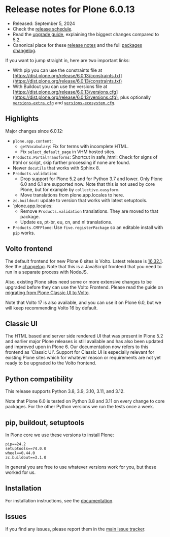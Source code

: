 # Release notes for Plone 6.0.13

* Released: September 5, 2024
* Check the [release schedule](https://plone.org/download/release-schedule).
* Read the [upgrade guide](https://6.docs.plone.org/upgrade/index.html), explaining the biggest changes compared to 5.2.
* Canonical place for these [release notes](https://dist.plone.org/release/6.0.13/RELEASE-NOTES.md) and the full [packages changelog](https://dist.plone.org/release/6.0.13/changelog.txt).

If you want to jump straight in, here are two important links:

* With pip you can use the constraints file at [https://dist.plone.org/release/6.0.13/constraints.txt](https://dist.plone.org/release/6.0.13/constraints.txt)
* With Buildout you can use the versions file at [https://dist.plone.org/release/6.0.13/versions.cfg](https://dist.plone.org/release/6.0.13/versions.cfg), plus optionally [`versions-extra.cfg`](https://dist.plone.org/release/6.0.13/versions-extra.cfg) and [`versions-ecosystem.cfg`](https://dist.plone.org/release/6.0.13/versions-ecosystem.cfg).


## Highlights

Major changes since 6.0.12:

* `plone.app.content`:
  * `getVocabulary`: Fix for terms with incomplete HTML.
  * Fix `select_default_page` in VHM hosted sites.
* `Products.PortalTransforms`: Shortcut in safe_html: Check for signs of html or script, skip further processing if none are found.
* Newer `docutils` that works with Sphinx 8.
* `Products.validation`:
  * Drop support for Plone 5.2 and for Python 3.7 and lower.  Only Plone 6.0 and 6.1 are supported now.  Note that this is not used by core Plone, but for example by `collective.easyform`.
  * Move translations from plone.app.locales to here.
* `zc.buildout`: update to version that works with latest setuptools.
* `plone.app.locales:
  * Remove `Products.validation` translations. They are moved to that package.
  * Update es, pt-br, eu, cn, and nl translations.
* `Products.CMFPlone`: Use `five.registerPackage` so an editable install with `pip` works.


## Volto frontend

The default frontend for new Plone 6 sites is Volto. Latest release is [16.32.1](https://www.npmjs.com/package/@plone/volto/v/16.32.1).  See the [changelog](https://github.com/plone/volto/blob/16.32.1/CHANGELOG.md).
Note that this is a JavaScript frontend that you need to run in a separate process with NodeJS.

Also, existing Plone sites need some or more extensive changes to be upgraded before they can use the Volto Frontend. Please read the guide on [migrating from Plone Classic UI to Volto](https://6.docs.plone.org/backend/upgrading/version-specific-migration/migrate-to-volto.html).

Note that Volto 17 is also available, and you can use it on Plone 6.0, but we will keep recommending Volto 16 by default.


## Classic UI

The HTML based and server side rendered UI that was present in Plone 5.2 and earlier major Plone releases is still available and has also been updated and improved upon in Plone 6.  Our documentation now refers to this frontend as 'Classic UI'.  Support for Classic UI is especially relevant for existing Plone sites which for whatever reason or requirements are not yet ready to be upgraded to the Volto frontend.


## Python compatibility

This release supports Python 3.8, 3.9, 3.10, 3.11, and 3.12.

Note that Plone 6.0 is tested on Python 3.8 and 3.11 on every change to core packages.  For the other Python versions we run the tests once a week.


## pip, buildout, setuptools

In Plone core we use these versions to install Plone:

```
pip==24.2
setuptools==74.0.0
wheel==0.44.0
zc.buildout==3.1.0
```

In general you are free to use whatever versions work for you, but these worked for us.


## Installation

For installation instructions, see the [documentation](https://6.docs.plone.org/install/index.html).


## Issues

If you find any issues, please report them in the [main issue tracker](https://github.com/plone/Products.CMFPlone/issues).
